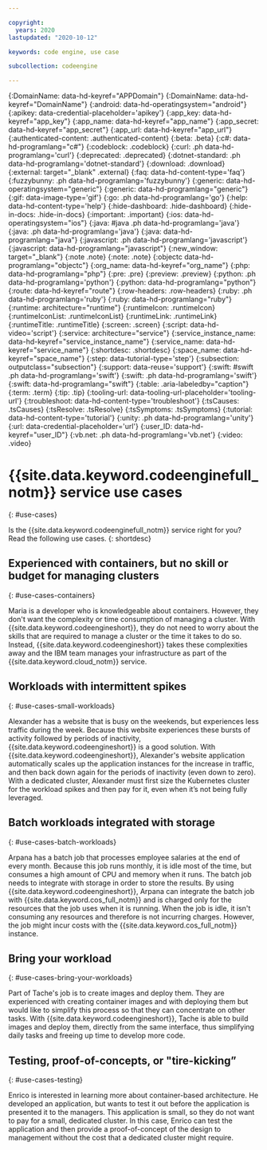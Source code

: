 ```yaml
---

copyright:
  years: 2020
lastupdated: "2020-10-12"

keywords: code engine, use case

subcollection: codeengine

---
```


{:DomainName: data-hd-keyref="APPDomain"}
{:DomainName: data-hd-keyref="DomainName"}
{:android: data-hd-operatingsystem="android"}
{:apikey: data-credential-placeholder='apikey'}
{:app_key: data-hd-keyref="app_key"}
{:app_name: data-hd-keyref="app_name"}
{:app_secret: data-hd-keyref="app_secret"}
{:app_url: data-hd-keyref="app_url"}
{:authenticated-content: .authenticated-content}
{:beta: .beta}
{:c#: data-hd-programlang="c#"}
{:codeblock: .codeblock}
{:curl: .ph data-hd-programlang='curl'}
{:deprecated: .deprecated}
{:dotnet-standard: .ph data-hd-programlang='dotnet-standard'}
{:download: .download}
{:external: target="_blank" .external}
{:faq: data-hd-content-type='faq'}
{:fuzzybunny: .ph data-hd-programlang='fuzzybunny'}
{:generic: data-hd-operatingsystem="generic"}
{:generic: data-hd-programlang="generic"}
{:gif: data-image-type='gif'}
{:go: .ph data-hd-programlang='go'}
{:help: data-hd-content-type='help'}
{:hide-dashboard: .hide-dashboard}
{:hide-in-docs: .hide-in-docs}
{:important: .important}
{:ios: data-hd-operatingsystem="ios"}
{:java: #java .ph data-hd-programlang='java'}
{:java: .ph data-hd-programlang='java'}
{:java: data-hd-programlang="java"}
{:javascript: .ph data-hd-programlang='javascript'}
{:javascript: data-hd-programlang="javascript"}
{:new_window: target="_blank"}
{:note .note}
{:note: .note}
{:objectc data-hd-programlang="objectc"}
{:org_name: data-hd-keyref="org_name"}
{:php: data-hd-programlang="php"}
{:pre: .pre}
{:preview: .preview}
{:python: .ph data-hd-programlang='python'}
{:python: data-hd-programlang="python"}
{:route: data-hd-keyref="route"}
{:row-headers: .row-headers}
{:ruby: .ph data-hd-programlang='ruby'}
{:ruby: data-hd-programlang="ruby"}
{:runtime: architecture="runtime"}
{:runtimeIcon: .runtimeIcon}
{:runtimeIconList: .runtimeIconList}
{:runtimeLink: .runtimeLink}
{:runtimeTitle: .runtimeTitle}
{:screen: .screen}
{:script: data-hd-video='script'}
{:service: architecture="service"}
{:service_instance_name: data-hd-keyref="service_instance_name"}
{:service_name: data-hd-keyref="service_name"}
{:shortdesc: .shortdesc}
{:space_name: data-hd-keyref="space_name"}
{:step: data-tutorial-type='step'}
{:subsection: outputclass="subsection"}
{:support: data-reuse='support'}
{:swift: #swift .ph data-hd-programlang='swift'}
{:swift: .ph data-hd-programlang='swift'}
{:swift: data-hd-programlang="swift"}
{:table: .aria-labeledby="caption"}
{:term: .term}
{:tip: .tip}
{:tooling-url: data-tooling-url-placeholder='tooling-url'}
{:troubleshoot: data-hd-content-type='troubleshoot'}
{:tsCauses: .tsCauses}
{:tsResolve: .tsResolve}
{:tsSymptoms: .tsSymptoms}
{:tutorial: data-hd-content-type='tutorial'}
{:unity: .ph data-hd-programlang='unity'}
{:url: data-credential-placeholder='url'}
{:user_ID: data-hd-keyref="user_ID"}
{:vb.net: .ph data-hd-programlang='vb.net'}
{:video: .video}


# {{site.data.keyword.codeenginefull_notm}} service use cases
{: #use-cases}

Is the {{site.data.keyword.codeenginefull_notm}} service right for you? Read the following use cases.
{: shortdesc}

## Experienced with containers, but no skill or budget for managing clusters
{: #use-cases-containers}

Maria is a developer who is knowledgeable about containers. However, they don't want the complexity or time consumption of managing a cluster. With {{site.data.keyword.codeengineshort}}, they do not need to worry about the skills that are required to manage a cluster or the time it takes to do so. Instead, {{site.data.keyword.codeengineshort}} takes these complexities away and the IBM team manages your infrastructure as part of the {{site.data.keyword.cloud_notm}} service. 

## Workloads with intermittent spikes
{: #use-cases-small-workloads}

Alexander has a website that is busy on the weekends, but experiences less traffic during the week. Because this website experiences these bursts of activity followed by periods of inactivity, {{site.data.keyword.codeengineshort}} is a good solution. With {{site.data.keyword.codeengineshort}}, Alexander's website application automatically scales up the application instances for the increase in traffic, and then back down again for the periods of inactivity (even down to zero). With a dedicated cluster, Alexander must first size the Kubernetes cluster for the workload spikes and then pay for it, even when it’s not being fully leveraged. 

## Batch workloads integrated with storage
{: #use-cases-batch-workloads}

Arpana has a batch job that processes employee salaries at the end of every month. Because this job runs monthly, it is idle most of the time, but consumes a high amount of CPU and memory when it runs. The batch job needs to integrate with storage in order to store the results. By using {{site.data.keyword.codeengineshort}}, Arpana can integrate the batch job with {{site.data.keyword.cos_full_notm}} and is charged only for the resources that the job uses when it is running. When the job is idle, it isn't consuming any resources and therefore is not incurring charges. However, the job might incur costs with the {{site.data.keyword.cos_full_notm}} instance.

## Bring your workload
{: #use-cases-bring-your-workloads}

Part of Tache's job is to create images and deploy them. They are experienced with creating container images and with deploying them but would like to simplify this process so that they can concentrate on other tasks. With {{site.data.keyword.codeengineshort}}, Tache is able to build images and deploy them, directly from the same interface, thus simplifying daily tasks and freeing up time to develop more code.

## Testing, proof-of-concepts, or "tire-kicking”
{: #use-cases-testing}

Enrico is interested in learning more about container-based architecture. He developed an application, but wants to test it out before the application is presented it to the managers. This application is small, so they do not want to pay for a small, dedicated cluster. In this case, Enrico can test the application and then provide a proof-of-concept of the design to management without the cost that a dedicated cluster might require.
